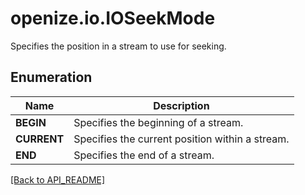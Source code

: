 # openize.io.IOSeekMode

Specifies the position in a stream to use for seeking.

## Enumeration

Name | Description
------------ | ------------- |
**BEGIN** | Specifies the beginning of a stream.
**CURRENT** | Specifies the current position within a stream.
**END** | Specifies the end of a stream.

[[Back to API_README]](API_README.md)